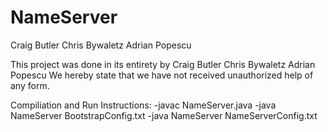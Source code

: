 # NameServer


Craig Butler
Chris Bywaletz
Adrian Popescu

This
project was done in its entirety by 
Craig Butler
Chris Bywaletz
Adrian Popescu
We hereby 
state that we have not received unauthorized help of any form.

Compiliation and Run Instructions:
-javac NameServer.java
-java NameServer BootstrapConfig.txt
-java NameServer NameServerConfig.txt
